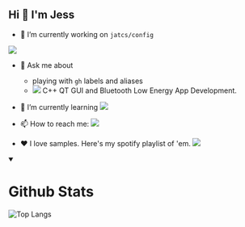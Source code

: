 ## Hi 👋 I'm Jess

<!--
**jatcs/jatcs** is a ✨ _special_ ✨ repository because its `README.md` (this file) appears on your GitHub profile.

Here are some ideas to get you started:

- 👯 I’m looking to collaborate on ...
  - neovim plugins
  - gh label managers
  
- 🤔 I’m looking for help with ...
-->


- 🔭 I’m currently working on `jatcs/config`
<a href="https://github.com/jatcs/config" aria-label="jatcs/config repository">
  <img aria-label="jatcs/config icon" align="center" src="https://github-readme-stats.vercel.app/api/pin/?username=jatcs&repo=config" />
</a>

- 💬 Ask me about
  - playing with `gh` labels and aliases
  - <a href="https://www.qt.io/" aria-label="QT Framework Website"><img aria-labeled-by="qt-image-label" src="https://img.shields.io/badge/Qt-41CD52?style=for-the-badge&logo=qt&logoColor=white"/></a> C++ QT GUI and Bluetooth Low Energy App Development.


- 🌱 I’m currently learning <a aria-label="Lua Programming Language (website link)" href="https://www.lua.org/spe.html"><img src="https://img.shields.io/badge/Lua-2C2D72?style=for-the-badge&logo=lua&logoColor=white" style="display: inline; margin: auto;"/></a>

  
- 📫 How to reach me: <a aria-labeled="Link to my LinkedIn profile" href="https://www.linkedin.com/in/jturnerumbc/"><img src="https://img.shields.io/badge/LinkedIn-0077B5?style=for-the-badge&logo=linkedin&logoColor=white"/></a>
  
- ❤️ I love samples. <span id="my-samples-playlist-label">Here's my spotify playlist of 'em. </span><a aria-labeled-by="my-sampled-playlist-label" href="https://open.spotify.com/playlist/1iDhsscEwbLJqlC7TiUOhi"><img src="https://img.shields.io/badge/Spotify-1ED760?&style=for-the-badge&logo=spotify&logoColor=white" aria-label="spotify-icon" ></img></a>

<details open>
  
<summary>
  
# Github Stats

</summary>


![Top Langs](https://github-readme-stats.vercel.app/api/top-langs?username=jatcs&langs_count=3&hide=css,html,HTML&hide_border=true&cache_seconds=1800)


</details>

